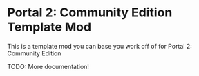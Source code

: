 # Portal 2: Community Edition Template Mod 

This is a template mod you can base you work off of for Portal 2: Community Edition

TODO: More documentation!
